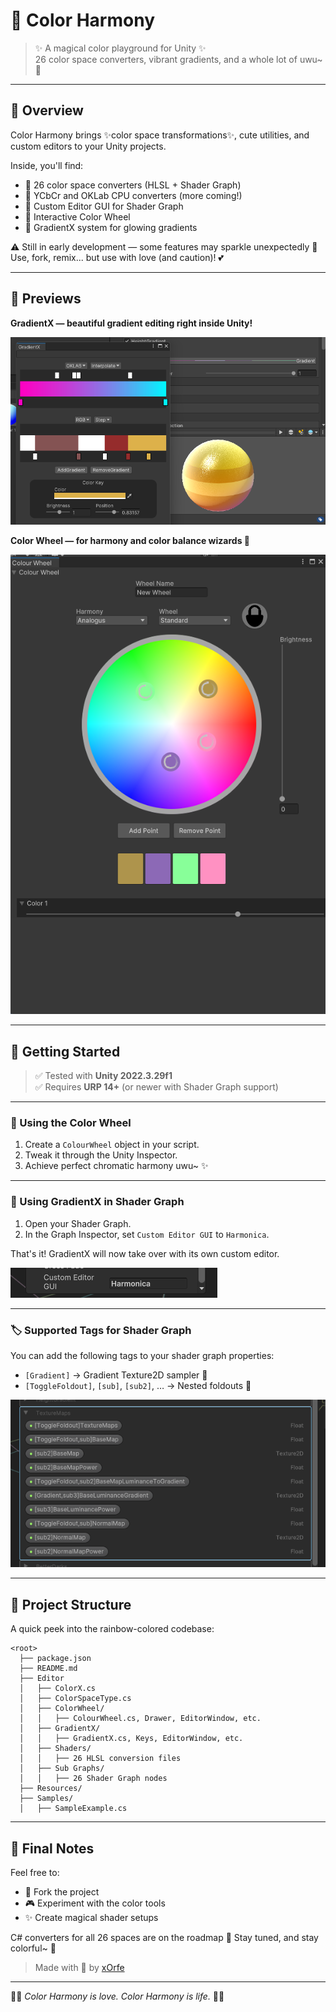 # 🎨 Color Harmony  
> ✨ A magical color playground for Unity ✨  
> 26 color space converters, vibrant gradients, and a whole lot of uwu~ 💖

---

## 🌟 Overview

Color Harmony brings ✨color space transformations✨, cute utilities, and custom editors to your Unity projects.

Inside, you'll find:
- 🔁 26 color space converters (HLSL + Shader Graph)
- 🧠 YCbCr and OKLab CPU converters (more coming!)
- 🌈 Custom Editor GUI for Shader Graph
- 🎡 Interactive Color Wheel
- 💎 GradientX system for glowing gradients

⚠️ Still in early development — some features may sparkle unexpectedly 🌠  
Use, fork, remix... but use with love (and caution)! 💕

---

## 📸 Previews

**GradientX — beautiful gradient editing right inside Unity!**

![GradientX](https://raw.githubusercontent.com/xOrfe/ColorHarmony/main/Images/GradientX.png)

**Color Wheel — for harmony and color balance wizards 🔮**

![ColorWheel](https://raw.githubusercontent.com/xOrfe/ColorHarmony/main/Images/ColorWheel.png)

---

## 🚀 Getting Started

> ✅ Tested with **Unity 2022.3.29f1**  
> ✅ Requires **URP 14+** (or newer with Shader Graph support)

---

### 🎡 Using the Color Wheel

1. Create a `ColourWheel` object in your script.
2. Tweak it through the Unity Inspector.
3. Achieve perfect chromatic harmony uwu~ ✨

---

### 🌈 Using GradientX in Shader Graph

1. Open your Shader Graph.
2. In the Graph Inspector, set `Custom Editor GUI` to `Harmonica`.

That's it! GradientX will now take over with its own custom editor.

![CustomEditorGUI](https://raw.githubusercontent.com/xOrfe/ColorHarmony/main/Images/CustomEditorGUI.png)

---

### 🏷️ Supported Tags for Shader Graph

You can add the following tags to your shader graph properties:

- `[Gradient]` → Gradient Texture2D sampler 🎨  
- `[ToggleFoldout]`, `[sub]`, `[sub2]`, … → Nested foldouts 💫

![EditorGUITags](https://raw.githubusercontent.com/xOrfe/ColorHarmony/main/Images/EditorGUITags.png)

---

## 📁 Project Structure

A quick peek into the rainbow-colored codebase:

```none
<root>
  ├── package.json
  ├── README.md
  ├── Editor
  │   ├── ColorX.cs
  │   ├── ColorSpaceType.cs
  │   ├── ColorWheel/
  │   │   ├── ColourWheel.cs, Drawer, EditorWindow, etc.
  │   ├── GradientX/
  │   │   ├── GradientX.cs, Keys, EditorWindow, etc.
  │   ├── Shaders/
  │   │   ├── 26 HLSL conversion files
  │   ├── Sub Graphs/
  │   │   ├── 26 Shader Graph nodes
  ├── Resources/
  ├── Samples/
  │   ├── SampleExample.cs
````

---

## 💌 Final Notes

Feel free to:

* 🌟 Fork the project
* 🎮 Experiment with the color tools
* ✨ Create magical shader setups

C# converters for all 26 spaces are on the roadmap 💪
Stay tuned, and stay colorful\~ 🌸

> Made with 💖 by [xOrfe](https://github.com/xOrfe)

---

🦄🌈 *Color Harmony is love. Color Harmony is life.* 🌈🦄